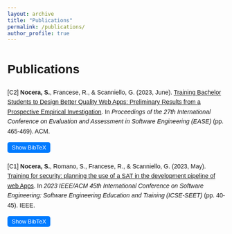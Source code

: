 ```yaml
---
layout: archive
title: "Publications"
permalink: /publications/
author_profile: true
---
```


<!DOCTYPE html>
<html lang="en">
<head>
  <meta charset="UTF-8">
  <meta name="viewport" content="width=device-width, initial-scale=1.0">
  <title>Publications</title>
  <style>
    body {
      font-family: Arial, sans-serif;
      line-height: 1.6;
      margin: 20px;
    }
    .publication {
      margin-bottom: 20px;
    }
    .snippet {
      display: none;
      background-color: #f9f9f9;
      border: 1px solid #ddd;
      padding: 10px;
      margin-top: 10px;
      font-family: "Courier New", monospace;
    }
    .toggle-btn {
      background-color: #007bff;
      color: white;
      border: none;
      padding: 5px 10px;
      cursor: pointer;
      border-radius: 5px;
    }
    .toggle-btn:hover {
      background-color: #0056b3;
    }
  </style>
</head>
<body>
  <h1>Publications</h1>
  <div class="publication">
    <p>[C2] <strong>Nocera, S.</strong>, Francese, R., & Scanniello, G. (2023, June). <a href="https://doi.org/10.1145/3593434.3593957" target="_blank">Training Bachelor Students to Design Better Quality Web Apps: Preliminary Results from a Prospective Empirical Investigation</a>. In <em>Proceedings of the 27th International Conference on Evaluation and Assessment in Software Engineering (EASE)</em> (pp. 465-469). ACM.</p>
    <button class="toggle-btn" onclick="toggleSnippet('snippet1')">Show BibTeX</button>
    <div id="snippet1" class="snippet">
      @inproceedings{Nocera:Ease:2023,<br>
      &nbsp;&nbsp;author = {Nocera, Sabato and Francese, Rita and Scanniello, Giuseppe},<br>
      &nbsp;&nbsp;title = {Training Bachelor Students to Design Better Quality Web Apps: Preliminary Results from a Prospective Empirical Investigation},<br>
      &nbsp;&nbsp;year = {2023},<br>
      &nbsp;&nbsp;publisher = {Association for Computing Machinery},<br>
      &nbsp;&nbsp;address = {New York, NY, USA},<br>
      &nbsp;&nbsp;url = {https://doi.org/10.1145/3593434.3593957},<br>
      &nbsp;&nbsp;doi = {10.1145/3593434.3593957},<br>
      &nbsp;&nbsp;booktitle = {Proceedings of the 27th International Conference on Evaluation and Assessment in Software Engineering},<br>
      &nbsp;&nbsp;pages = {465–469},<br>
      &nbsp;&nbsp;location = {Oulu, Finland},<br>
      &nbsp;&nbsp;series = {EASE '23}}<br>
    </div>
  </div>

  <div class="publication">
    <p>[C1] <strong>Nocera, S.</strong>, Romano, S., Francese, R., & Scanniello, G. (2023, May). <a href="https://doi.org/10.1109/ICSE-SEET58685.2023.00010" target="_blank">Training for security: planning the use of a SAT in the development pipeline of web Apps</a>. In <em>2023 IEEE/ACM 45th International Conference on Software Engineering: Software Engineering Education and Training (ICSE-SEET)</em> (pp. 40-45). IEEE.</p>
    <button class="toggle-btn" onclick="toggleSnippet('snippet2')">Show BibTeX</button>
    <div id="snippet2" class="snippet">
      @inproceedings{Nocera:IcseSeet:2023,<br>
      &nbsp;&nbsp;author={Nocera, Sabato and Romano, Simone and Francese, Rita and Scanniello, Giuseppe},<br>
      &nbsp;&nbsp;booktitle={2023 IEEE/ACM 45th International Conference on Software Engineering: Software Engineering Education and Training (ICSE-SEET)},<br>
      &nbsp;&nbsp;title={Training for Security: Planning the Use of a SAT in the Development Pipeline of Web Apps},<br>
      &nbsp;&nbsp;year={2023},<br>
      &nbsp;&nbsp;pages={40-45},<br>
      &nbsp;&nbsp;url = {https://doi.org/10.1109/ICSE-SEET58685.2023.00010},<br>
      &nbsp;&nbsp;doi={10.1109/ICSE-SEET58685.2023.00010}}<br>
    </div>
  </div>

  <script>
    function toggleSnippet(id) {
      const snippet = document.getElementById(id);
      if (snippet.style.display === "none" || snippet.style.display === "") {
        snippet.style.display = "block";
      } else {
        snippet.style.display = "none";
      }
    }
  </script>
</body>
</html>
